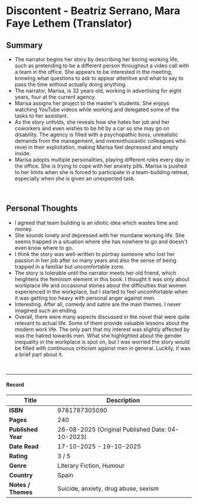 # Discontent - Beatriz Serrano, Mara Faye Lethem (Translator)

## Summary
* The narrator begins her story by describing her boring working life, such as pretending to be a different person throughout a video call with a team in the office. She appears to be interested in the meeting, knowing what questions to ask to appear attentive and what to say to pass the time without actually doing anything.
* The narrator, Marisa, is 32 years old, working in advertising for eight years, four at the current agency.
* Marisa assigns her project to the master's students. She enjoys watching YouTube videos while working and delegated some of the tasks to her assistant.
* As the story unfolds, she reveals how she hates her job and her coworkers and even wishes to be hit by a car so she may go on disability. The agency is filled with a psychopathic boss, unrealistic demands from the management, and overenthusiastic colleagues who revel in their exploitation, making Marisa feel depressed and empty inside.
* Marisa adopts multiple personalities, playing different roles every day in the office. She is trying to cope with her anxiety pills.  Marisa is pushed to her limits when she is forced to participate in a team-building retreat, especially when she is given an unexpected task.
<br>

## Personal Thoughts
* I agreed that team building is an idiotic idea which wastes time and money.
* She sounds lonely and depressed with her mundane working life. She seems trapped in a situation where she has nowhere to go and doesn't even know where to go.
* I think the story was well-written to portray someone who lost her passion in her job after so many years and also the sense of being trapped in a familiar but uncomfortable zone.
* The story is tolerable until the narrator meets her old friend, which heightens the feminism element in this book. I thought it was only about workplace life and occasional stories about the difficulties that women experienced in the workplace, but I started to feel uncomfortable when it was getting too heavy with personal anger against men.
* Interesting. After all, comedy and satire are the main themes. I never imagined such an ending. 
* Overall, there were many aspects discussed in the novel that were quite relevant to actual life. Some of them provide valuable lessons about the modern work life. The only part that my interest was slightly affected by was the hatred towards men. What she highlighted about the gender inequality in the workplace is spot on, but I was worried the story would be filled with continuous criticism against men in general. Luckily, it was a brief part about it.
<br>

***

#### Record
| Title | Description |
| -- | -- |
| **ISBN** | 9781787305090 |
| **Pages** | 240 |
| **Published Year** | 26-08-2025 (Original Published Date: 04-10-2023) |
| **Date Read** | 17-10-2025 - 19-10-2025 |
| **Rating** | 3 / 5 |
| **Genre** | Literary Fiction, Humour |
| **Country** | Spain |
| **Notes / Themes** | Suicide, anxiety, drug abuse, sexism | 
